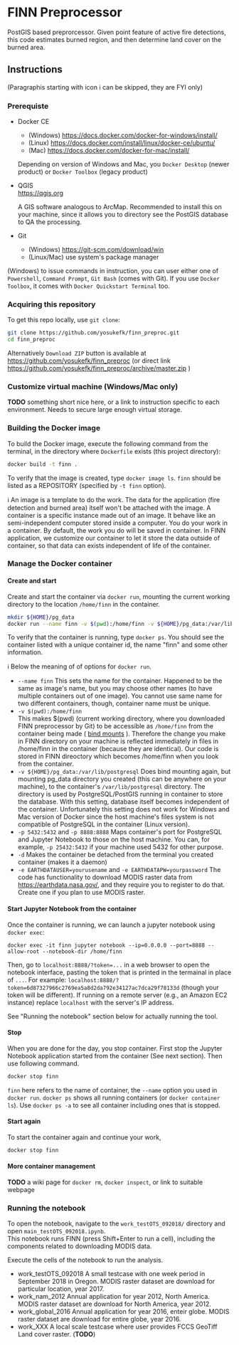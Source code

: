 # FINN Preprocessor

PostGIS based preprorcessor.  Given point feature of active fire detections, this code estimates burned region, and then determine land cover on the burned area.


## Instructions

(Paragraphis starting with icon :information_source: can be skipped, they are FYI only)

### Prerequiste

* Docker CE
  * (Windows) https://docs.docker.com/docker-for-windows/install/
  * (Linux) https://docs.docker.com/install/linux/docker-ce/ubuntu/
  * (Mac) https://docs.docker.com/docker-for-mac/install/  

  Depending on version of Windows and Mac, you `Docker Desktop` (newer product) or `Docker Toolbox` (legacy product)

* QGIS  
  https://qgis.org 
  
  A GIS software analogous to ArcMap.  Recommended to install this on your machine, since it allows you to directory see the PostGIS database to QA the processing.

* Git
  * (Windows) https://git-scm.com/download/win
  * (Linux/Mac) use system's package manager

(Windows) to issue commands in instruction, you can user either one of `Powershell`, `Command Prompt`, `Git Bash` (comes with Git).  If you use `Docker Toolbox`, it comes with `Docker Quickstart Terminal` too.

### Acquiring this repository

To get this repo locally, use `git clone`:

```bash
git clone https://github.com/yosukefk/finn_preproc.git
cd finn_preproc
```

Alternatively `Download ZIP` button is available at https://github.com/yosukefk/finn_preproc (or direct link https://github.com/yosukefk/finn_preproc/archive/master.zip )

### Customize virtual machine (Windows/Mac only)

**TODO** something short nice here, or a link to instruction specific to each environment.  Needs to secure large enough virtual storage.

### Building the Docker image

To build the Docker image, execute the following command from the terminal, in the directory where `Dockerfile` exists (this project directory):

```bash
docker build -t finn .
```

To verify that the image is created, type `docker image ls`.  `finn` should be listed as a REPOSITORY (specified by `-t finn` option).

:information_source:  An image is a template to do the work.  The data for the application (fire detection and burned area) itself won't be attached with the image.  A container is a specific instance made out of an image.  It behave like an semi-independent computer stored inside a computer.  You do your work in a container.  By default, the work you do will be saved in container.  In FINN application, we customize our container to let it store the data outside of container, so that data can exists independent of life of the container.

### Manage the Docker container

#### Create and start

Create and start the container via `docker run`, mounting the current working directory to the location `/home/finn` in the container. 

```bash
mkdir ${HOME}/pg_data
docker run --name finn -v $(pwd):/home/finn -v ${HOME}/pg_data:/var/lib/postgresql -p 5432:5432 -p 8888:8888 -d -e EARTHDATAUSER=yourusername -e EARTHDATAPW=yourpassword finn
```

To verify that the container is running, type `docker ps`. 
You should see the container listed with a unique container id, the name "finn" and some other information. 

:information_source:  Below the meaning of of options for `docker run`.

* `--name finn`
  This sets the name for the container.  Happened to be the same as image's name, but you may choose other names (to have multiple containers out of one image).  You cannot use same name for two different containers, though, container name must be unique.
* `-v $(pwd):/home/finn`  
  This makes $(pwd) (current working directory, where you downloaded FINN preprocessor by Git) to be accessible as `/home/finn` from the container being made ( [bind mounts](https://docs.docker.com/storage/bind-mounts/) ).  Therefore the change you make in FINN directory on your machine is reflected immediately in files in /home/finn in the container (because they are identical).  Our code is stored in FINN direoctory which becomes /home/finn when you look from the container.
* `-v ${HOME}/pg_data:/var/lib/postgresql`
  Does bind mounting again, but mounting pg_data directory you created (this can be anywhere on your machine), to the container's `/var/lib/postgresql` directory.  The directory is used by PostgreSQL/PostGIS running in container to store the database.  With this setting, database itself becomes independent of the container.  Unfortunately this setting does not work for Windows and Mac version of Docker since the host machine's files system is not compatible of PostgreSQL in the container (Linux version). 
* `-p 5432:5432` and `-p 8888:8888`
  Maps container's port for PostgreSQL and Jupyter Notebook to those on the host machine.  You can, for example, `-p 25432:5432` if your machine used 5432 for other purpose.
* `-d`
  Makes the container be detached from the terminal you created container (makes it a daemon)
* `-e EARTHDATAUSER=yourusename` and `-e EARTHDATAPW=yourpassword`
  The code has functionality to download MODIS raster data from https://earthdata.nasa.gov/, and they require you to register to do that.  Create one if you plan to use MODIS raster.

#### Start Jupyter Notebook from the container

Once the container is running, we can launch a jupyter notebook using `docker exec`: 

```
docker exec -it finn jupyter notebook --ip=0.0.0.0 --port=8888 --allow-root --notebook-dir /home/finn
```

Then, go to `localhost:8888/?token=...` in a web browser to open the notebook interface, pasting the token that is printed in the termainal in place of `...`.
For example: `localhost:8888/?token=6d87327966c2769ea5a8d2da792e34127ac7dca29f78133d` (though your token will be different). 
If running on a remote server (e.g., an Amazon EC2 instance) replace `localhost` with the server's IP address. 

See "Running the notebook" section below for actually running the tool.

#### Stop

When you are done for the day, you stop container.  First stop the Jupyter Notebook application started from the container (See next section).  Then use following command. 

```bash
docker stop finn
```

`finn` here refers to the name of container, the `--name` option you used in `docker run`.  `docker ps` shows all running containers (or  `docker container ls`).  Use `docker ps -a` to see all container including ones that is stopped.

#### Start again

To start the container again and continue your work,

```bash
docker stop finn
```

#### More container management

**TODO** a wiki page for `docker rm`, `docker inspect`, or link to suitable webpage

### Running the notebook

To open the notebook, navigate to the `work_testOTS_092018/` directory and open `main_testOTS_092018.ipynb`.  
This notebook runs FINN (press Shift+Enter to run a cell), including the components related to downloading MODIS data. 

Execute the cells of the notebook to run the analysis.

* work_testOTS_092018
  A small testcase with one week period in September 2018 in Oregon.  MODIS raster dataset are download for particular location, year 2017.
* work_nam_2012
  Annual application for year 2012, North America.  MODIS raster dataset are download for North America, year 2012.
* work_global_2016
  Annual application for year 2016, enteir globe.  MODIS raster dataset are download for entire globe, year 2016.
* work_XXX
  A local scale testcase where user provides FCCS GeoTiff Land cover raster.  (**TODO**)
